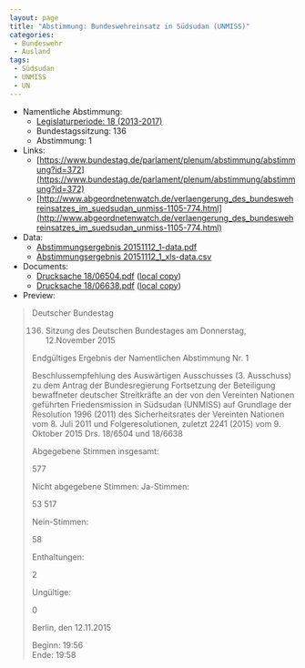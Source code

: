 ```yaml
---
layout: page
title: "Abstimmung: Bundeswehreinsatz in Südsudan (UNMISS)"
categories:
 - Bundeswehr
 - Ausland
tags:
 - Südsudan
 - UNMISS
 - UN
---
```


* Namentliche Abstimmung:
    * [Legislaturperiode: 18 (2013-2017)](https://de.wikipedia.org/wiki/18._Deutscher_Bundestag)
    * Bundestagssitzung: 136
    * Abstimmung: 1
* Links: 
    * [https://www.bundestag.de/parlament/plenum/abstimmung/abstimmung?id=372](https://www.bundestag.de/parlament/plenum/abstimmung/abstimmung?id=372)
    * [http://www.abgeordnetenwatch.de/verlaengerung_des_bundeswehreinsatzes_im_suedsudan_unmiss-1105-774.html](http://www.abgeordnetenwatch.de/verlaengerung_des_bundeswehreinsatzes_im_suedsudan_unmiss-1105-774.html)
* Data: 
    * [Abstimmungsergebnis 20151112_1-data.pdf](/res/abstimmungsliste/20151112_1-data.pdf)
    * [Abstimmungsergebnis 20151112_1_xls-data.csv](/res/abstimmungsliste/analyses/20151112_1_xls-data.csv)
* Documents: 
    * [Drucksache 18/06504.pdf](http://dip21.bundestag.de/dip21/btd/18/065/1806504.pdf) ([local copy](/res/abstimmungsdaten/018-136-01/1806504.pdf))
    * [Drucksache 18/06638.pdf](http://dip21.bundestag.de/dip21/btd/18/066/1806638.pdf) ([local copy](/res/abstimmungsdaten/018-136-01/1806638.pdf))
* Preview: 
> Deutscher Bundestag
> 
> 136. Sitzung des Deutschen Bundestages
> am Donnerstag, 12.November 2015
> 
> Endgültiges Ergebnis der Namentlichen Abstimmung Nr. 1
> 
> Beschlussempfehlung des Auswärtigen Ausschusses (3. Ausschuss) zu dem Antrag der
> Bundesregierung
> Fortsetzung der Beteiligung bewaffneter deutscher Streitkräfte an der von den Vereinten
> Nationen geführten Friedensmission in Südsudan (UNMISS) auf Grundlage der Resolution
> 1996 (2011) des Sicherheitsrates der Vereinten Nationen vom 8. Juli 2011 und
> Folgeresolutionen, zuletzt 2241 (2015) vom 9. Oktober 2015
> Drs. 18/6504 und 18/6638
> 
> Abgegebene Stimmen insgesamt:
> 
> 577
> 
> Nicht abgegebene Stimmen:
> Ja-Stimmen:
> 
> 53
> 517
> 
> Nein-Stimmen:
> 
> 58
> 
> Enthaltungen:
> 
> 2
> 
> Ungültige:
> 
> 0
> 
> Berlin, den 12.11.2015
> 
> Beginn: 19:56  
> Ende: 19:58
